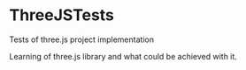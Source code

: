 # ThreeJSTests
Tests of three.js project implementation

Learning of three.js library and what could be achieved with it.

